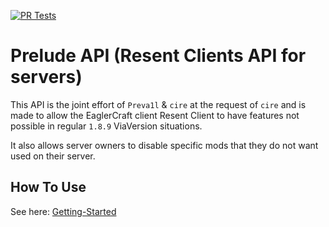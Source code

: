 [![PR Tests](https://github.com/ProdPreva1l/ResentPrelude/actions/workflows/pr_tests.yml/badge.svg?branch=master)](https://github.com/ProdPreva1l/ResentPrelude/actions/workflows/pr_tests.yml)

# Prelude API (Resent Clients API for servers)

This API is the joint effort of `Preva1l` & `cire` at the request of `cire`
and is made to allow the EaglerCraft client Resent Client to have features not possible in regular `1.8.9` ViaVersion situations.


It also allows server owners to disable specific mods that they do not want used on their server.

## How To Use
See here: [Getting-Started](docs/Getting-Started.md)
